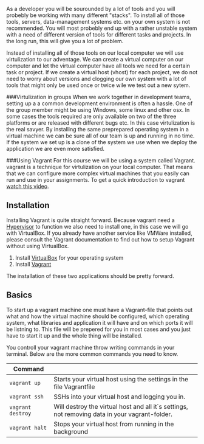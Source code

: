 As a developer you will be sourounded by a lot of tools and you will probebly be working with many different "stacks". To install all of those tools, servers, data-management systems etc. on your own system is not recommended. You will most probebly end up with a rather unstable system with a need of different version of tools for different tasks and projects. In the long run, this will give you a lot of problem. 

Instead of installing all of those tools on our local computer we will use virtulization to our adventage. We can create a virtual computer on our computer and let the virtual computer have all tools we need for a certain task or project. If we create a virtual host (vhost) for each project, we do not need to worry about versions and clogging our own system with a lot of tools that might only be used once or twice wile we test out a new sytem. 

###Virtulization in groups
When we work together in development teams, setting up a a common development environment is often a hassle. One of the group member might be using Windows, some linux and other osx. In some cases the tools required are only available on two of the three platforms or are released with different bugs etc. In this case virtulization is the real savyer. By installing the same preprepared operating system in a virtual machine we can be sure all of our team is up and running in no time. If the system we set up is a clone of the system we use when we deploy the application we are even more satisfied. 

###Using Vagrant
For this course we will be using a system called Vagrant. vagrant is a technique for virtulization on your local computer. That means that we can configure more complex virtual machines that you easily can run and use in your assignments. To get a quick introduction to vagrant [watch this video](https://www.youtube.com/watch?v=aUew6WauUsI). 


## Installation
Installing Vagrant is quite straight forward. Because vagrant need a [Hypervisor](https://en.wikipedia.org/wiki/Hypervisor) to function we also need to install one, in this case we will go with VirtualBox. If you already have another service like VMWare installed, please consult the Vagrant documentation to find out how to setup Vagrant without using VirtualBox.

1) Install [VirtualBox](https://www.virtualbox.org/wiki/Downloads) for your operating system
2) Install [Vagrant](https://www.vagrantup.com/downloads.html)

The installation of these two applications should be pretty forward.

## Basics
To start up a vagrant machine one must have a Vagrant-file that points out what and how the virtual machine should be configured, which operating system, what libraries and application it will have and on which ports it will be listning to. This file will be prepered for you in most cases and you just have to start it up and the whole thing will be installed.

You controll your vagrant machine throw writing commands in your terminal. Below are the more common commands you need to know.

| Command |          |
| ------- | ---------
| `vagrant up` | Starts your virtual host using the settings in the file Vagrantfile |
| `vagrant ssh` | SSHs into your virtual host and logging you in. |
| `vagrant destroy` | Will destroy the virtual host and all it´s settings, not removing data in your vagrant-folder. |
| `vagrant halt` | Stops your virtual host from running in the background |





